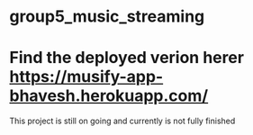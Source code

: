 # group5_music_streaming
# Find the deployed verion herer https://musify-app-bhavesh.herokuapp.com/


This project is still on going and currently is not fully finished
